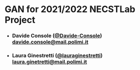 # GAN for  2021/2022 NECSTLab Project


- ###  Davide Console ([@Davide-Console](https://github.com/Davide-Console)) <br> davide.console@mail.polimi.it
- ###  Laura Ginestretti ([@lauraginestretti](https://github.com/lauraginestretti)) <br> laura.ginetretti@mail.polimi.it

